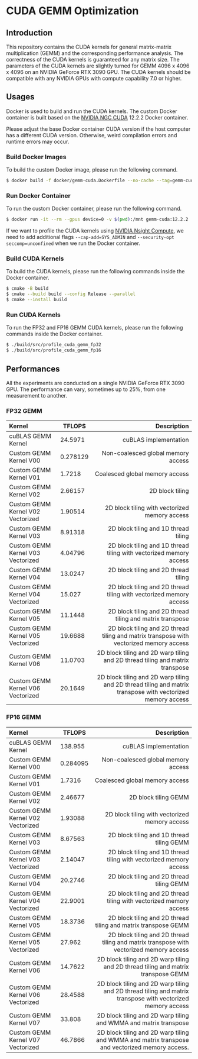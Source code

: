 # CUDA GEMM Optimization

## Introduction

This repository contains the CUDA kernels for general matrix-matrix multiplication (GEMM) and the corresponding performance analysis. The correctness of the CUDA kernels is guaranteed for any matrix size. The parameters of the CUDA kernels are slightly turned for GEMM 4096 x 4096 x 4096 on an NVIDIA GeForce RTX 3090 GPU. The CUDA kernels should be compatible with any NVIDIA GPUs with compute capability 7.0 or higher.

## Usages

Docker is used to build and run the CUDA kernels. The custom Docker container is built based on the [NVIDIA NGC CUDA](https://catalog.ngc.nvidia.com/orgs/nvidia/containers/cuda) 12.2.2 Docker container.

Please adjust the base Docker container CUDA version if the host computer has a different CUDA version. Otherwise, weird compilation errors and runtime errors may occur.

### Build Docker Images

To build the custom Docker image, please run the following command.

```bash
$ docker build -f docker/gemm-cuda.Dockerfile --no-cache --tag=gemm-cuda:12.2.2 .
```

### Run Docker Container

To run the custom Docker container, please run the following command.

```bash
$ docker run -it --rm --gpus device=0 -v $(pwd):/mnt gemm-cuda:12.2.2
```

If we want to profile the CUDA kernels using [NVIDIA Nsight Compute](/blog/Docker-Nsight-Compute/), we need to add additional flags `--cap-add=SYS_ADMIN` and `--security-opt seccomp=unconfined` when we run the Docker container.

### Build CUDA Kernels

To build the CUDA kernels, please run the following commands inside the Docker container.

```bash
$ cmake -B build
$ cmake --build build --config Release --parallel
$ cmake --install build
```

### Run CUDA Kernels

To run the FP32 and FP16 GEMM CUDA kernels, please run the following commands inside the Docker container.

```bash
$ ./build/src/profile_cuda_gemm_fp32
$ ./build/src/profile_cuda_gemm_fp16
```

## Performances

All the experiments are conducted on a single NVIDIA GeForce RTX 3090 GPU. The performance can vary, sometimes up to 25%, from one measurement to another.

### FP32 GEMM

| Kernel                            | TFLOPS   |                                                                                                Description |
| :-------------------------------- | -------- | ---------------------------------------------------------------------------------------------------------: |
| cuBLAS GEMM Kernel                | 24.5971  |                                                                                      cuBLAS implementation |
| Custom GEMM Kernel V00            | 0.278129 |                                                                         Non-coalesced global memory access |
| Custom GEMM Kernel V01            | 1.7218   |                                                                             Coalesced global memory access |
| Custom GEMM Kernel V02            | 2.66157  |                                                                                            2D block tiling |
| Custom GEMM Kernel V02 Vectorized | 1.90514  |                                                              2D block tiling with vectorized memory access |
| Custom GEMM Kernel V03            | 8.91318  |                                                                       2D block tiling and 1D thread tiling |
| Custom GEMM Kernel V03 Vectorized | 4.04796  |                                         2D block tiling and 1D thread tiling with vectorized memory access |
| Custom GEMM Kernel V04            | 13.0247  |                                                                       2D block tiling and 2D thread tiling |
| Custom GEMM Kernel V04 Vectorized | 15.027   |                                         2D block tiling and 2D thread tiling with vectorized memory access |
| Custom GEMM Kernel V05            | 11.1448  |                                                  2D block tiling and 2D thread tiling and matrix transpose |
| Custom GEMM Kernel V05 Vectorized | 19.6688  |                    2D block tiling and 2D thread tiling and matrix transpose with vectorized memory access |
| Custom GEMM Kernel V06            | 11.0703  |                               2D block tiling and 2D warp tiling and 2D thread tiling and matrix transpose |
| Custom GEMM Kernel V06 Vectorized | 20.1649  | 2D block tiling and 2D warp tiling and 2D thread tiling and matrix transpose with vectorized memory access |

### FP16 GEMM

| Kernel                            | TFLOPS   |                                                                                                Description |
| :-------------------------------- | -------- | ---------------------------------------------------------------------------------------------------------: |
| cuBLAS GEMM Kernel                | 138.955  |                                                                                      cuBLAS implementation |
| Custom GEMM Kernel V00            | 0.284095 |                                                                         Non-coalesced global memory access |
| Custom GEMM Kernel V01            | 1.7316   |                                                                             Coalesced global memory access |
| Custom GEMM Kernel V02            | 2.46677  |                                                                                       2D block tiling GEMM |
| Custom GEMM Kernel V02 Vectorized | 1.93088  |                                                              2D block tiling with vectorized memory access |
| Custom GEMM Kernel V03            | 8.67563  |                                                                  2D block tiling and 1D thread tiling GEMM |
| Custom GEMM Kernel V03 Vectorized | 2.14047  |                                         2D block tiling and 1D thread tiling with vectorized memory access |
| Custom GEMM Kernel V04            | 20.2746  |                                                                  2D block tiling and 2D thread tiling GEMM |
| Custom GEMM Kernel V04 Vectorized | 22.9001  |                                         2D block tiling and 2D thread tiling with vectorized memory access |
| Custom GEMM Kernel V05            | 18.3736  |                                             2D block tiling and 2D thread tiling and matrix transpose GEMM |
| Custom GEMM Kernel V05 Vectorized | 27.962   |                    2D block tiling and 2D thread tiling and matrix transpose with vectorized memory access |
| Custom GEMM Kernel V06            | 14.7622  |                          2D block tiling and 2D warp tiling and 2D thread tiling and matrix transpose GEMM |
| Custom GEMM Kernel V06 Vectorized | 28.4588  | 2D block tiling and 2D warp tiling and 2D thread tiling and matrix transpose with vectorized memory access |
| Custom GEMM Kernel V07            | 33.808   |                                           2D block tiling and 2D warp tiling and WMMA and matrix transpose |
| Custom GEMM Kernel V07 Vectorized | 46.7866  |             2D block tiling and 2D warp tiling and WMMA and matrix transpose and vectorized memory access. |
